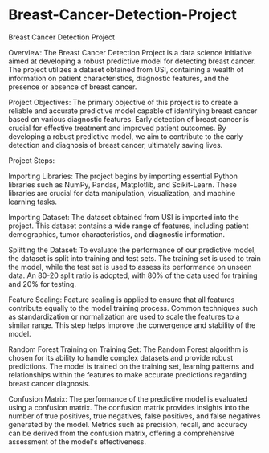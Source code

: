# Breast-Cancer-Detection-Project

Breast Cancer Detection Project

Overview:
The Breast Cancer Detection Project is a data science initiative aimed at developing a robust predictive model for detecting breast cancer. The project utilizes a dataset obtained from USI, containing a wealth of information on patient characteristics, diagnostic features, and the presence or absence of breast cancer.

Project Objectives:
The primary objective of this project is to create a reliable and accurate predictive model capable of identifying breast cancer based on various diagnostic features. Early detection of breast cancer is crucial for effective treatment and improved patient outcomes. By developing a robust predictive model, we aim to contribute to the early detection and diagnosis of breast cancer, ultimately saving lives.

Project Steps:

Importing Libraries: The project begins by importing essential Python libraries such as NumPy, Pandas, Matplotlib, and Scikit-Learn. These libraries are crucial for data manipulation, visualization, and machine learning tasks.

Importing Dataset: The dataset obtained from USI is imported into the project. This dataset contains a wide range of features, including patient demographics, tumor characteristics, and diagnostic information.

Splitting the Dataset: To evaluate the performance of our predictive model, the dataset is split into training and test sets. The training set is used to train the model, while the test set is used to assess its performance on unseen data. An 80-20 split ratio is adopted, with 80% of the data used for training and 20% for testing.

Feature Scaling: Feature scaling is applied to ensure that all features contribute equally to the model training process. Common techniques such as standardization or normalization are used to scale the features to a similar range. This step helps improve the convergence and stability of the model.

Random Forest Training on Training Set: The Random Forest algorithm is chosen for its ability to handle complex datasets and provide robust predictions. The model is trained on the training set, learning patterns and relationships within the features to make accurate predictions regarding breast cancer diagnosis.

Confusion Matrix: The performance of the predictive model is evaluated using a confusion matrix. The confusion matrix provides insights into the number of true positives, true negatives, false positives, and false negatives generated by the model. Metrics such as precision, recall, and accuracy can be derived from the confusion matrix, offering a comprehensive assessment of the model's effectiveness.
